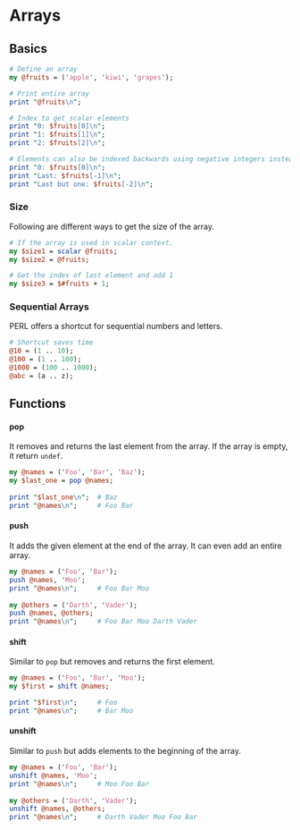 # Arrays

## Basics

```perl
# Define an array
my @fruits = ('apple', 'kiwi', 'grapes');

# Print entire array
print "@fruits\n";

# Index to get scalar elements
print "0: $fruits[0]\n";
print "1: $fruits[1]\n";
print "2: $fruits[2]\n";

# Elements can also be indexed backwards using negative integers instead of positive numbers.
print "0: $fruits[0]\n";
print "Last: $fruits[-1]\n";
print "Last but one: $fruits[-2]\n";
```

### Size
Following are different ways to get the size of the array.
```perl
# If the array is used in scalar context.
my $size1 = scalar @fruits;
my $size2 = @fruits;

# Get the index of last element and add 1
my $size3 = $#fruits + 1;
```

### Sequential Arrays
PERL offers a shortcut for sequential numbers and letters.
```perl
# Shortcut saves time
@10 = (1 .. 10);
@100 = (1 .. 100);
@1000 = (100 .. 1000);
@abc = (a .. z);
```

## Functions

#### pop
It removes and returns the last element from the array. If the array is empty, it return `undef`.
```perl
my @names = ('Foo', 'Bar', 'Baz');
my $last_one = pop @names;
 
print "$last_one\n";  # Baz
print "@names\n";     # Foo Bar
```

#### push
It adds the given element at the end of the array. It can even add an entire array.
```perl
my @names = ('Foo', 'Bar');
push @names, 'Moo';
print "@names\n";     # Foo Bar Moo
 
my @others = ('Darth', 'Vader');
push @names, @others;
print "@names\n";     # Foo Bar Moo Darth Vader
```

#### shift
Similar to `pop` but removes and returns the first element.
```perl
my @names = ('Foo', 'Bar', 'Moo');
my $first = shift @names;

print "$first\n";     # Foo
print "@names\n";     # Bar Moo
```

#### unshift
Similar to `push` but adds elements to the beginning of the array.
```perl
my @names = ('Foo', 'Bar');
unshift @names, 'Moo';
print "@names\n";     # Moo Foo Bar 
 
my @others = ('Darth', 'Vader');
unshift @names, @others;
print "@names\n";     # Darth Vader Moo Foo Bar
```
